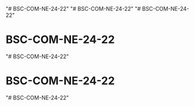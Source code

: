 "# BSC-COM-NE-24-22" 
"# BSC-COM-NE-24-22" 
"# BSC-COM-NE-24-22" 
# BSC-COM-NE-24-22
"# BSC-COM-NE-24-22" 
# BSC-COM-NE-24-22
"# BSC-COM-NE-24-22" 
